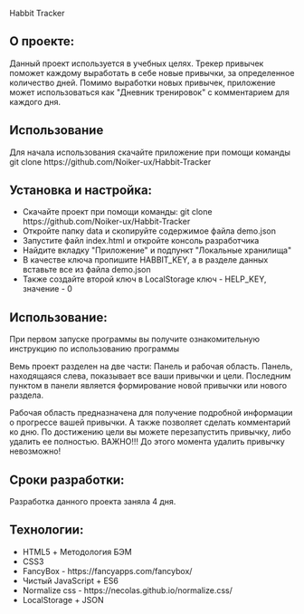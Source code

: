 Habbit Tracker
<h2>О проекте:</h2>
<p>Данный проект используется в учебных целях. Трекер привычек поможет каждому выработать в себе новые привычки, за определенное количество дней. Помимо выработки новых привычек, приложение может использоваться как "Дневник тренировок" с комментарием для каждого дня. </p>
<h2>Использование</h2>
<p>Для начала использования скачайте приложение при помощи команды git clone https://github.com/Noiker-ux/Habbit-Tracker </p>
<h2>Установка и настройка:</h2>
<ul>
  <li>Скачайте проект при помощи команды: git clone https://github.com/Noiker-ux/Habbit-Tracker</li>
  <li>Откройте папку data и скопируйте содержимое файла demo.json</li>
  <li>Запустите файл index.html и откройте консоль разработчика</li>
  <li>Найдите вкладку "Приложение" и подпункт "Локальные хранилища"</li>
  <li>В качестве ключа пропишите HABBIT_KEY, а в разделе данных вставьте все из файла demo.json</li>
  <li>Также создайте второй ключ в LocalStorage ключ - HELP_KEY, значение - 0</li>
</ul>
<h2>Использование:</h2>
<p>При первом запуске программы вы получите ознакомительную инструкцию по использованию программы</p>
<p>Вемь проект разделен на две части: Панель и рабочая область. Панель, находящаяся слева, показывает все ваши привычки и цели. Последним пунктом в панели является формирование новой привычки или нового раздела.</p>
<p>Рабочая область предназначена для получение подробной информации о прогрессе вашей привычки. А также позволяет сделать комментарий ко дню. По достижению цели вы можете перезапустить привычку, либо удалить ее полностью. ВАЖНО!!! До этого момента удалить привычку невозможно!</p>
<h2>Сроки разработки:</h2>
<p>Разработка данного проекта заняла 4 дня.</p>
<h2>Технологии:</h2>
<ul>
<li>HTML5 + Методология БЭМ</li>
<li>CSS3</li>
<li>FancyBox - https://fancyapps.com/fancybox/</li>
<li>Чистый JavaScript + ES6</li>
<li>Normalize css - https://necolas.github.io/normalize.css/</li>
<li>LocalStorage + JSON</li>
</ul>
